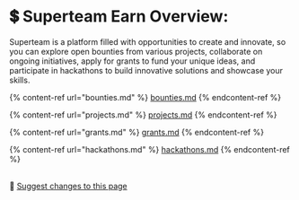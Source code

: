 # 💲 Superteam Earn Overview:

Superteam is a platform filled with opportunities to create and innovate, so you can explore open bounties from various projects, collaborate on ongoing initiatives, apply for grants to fund your unique ideas, and participate in hackathons to build innovative solutions and showcase your skills.&#x20;

{% content-ref url="bounties.md" %}
[bounties.md](bounties.md)
{% endcontent-ref %}

{% content-ref url="projects.md" %}
[projects.md](projects.md)
{% endcontent-ref %}

{% content-ref url="grants.md" %}
[grants.md](grants.md)
{% endcontent-ref %}

{% content-ref url="hackathons.md" %}
[hackathons.md](hackathons.md)
{% endcontent-ref %}

\
:link: [Suggest changes to this page](superteam-earn-overview.md)
